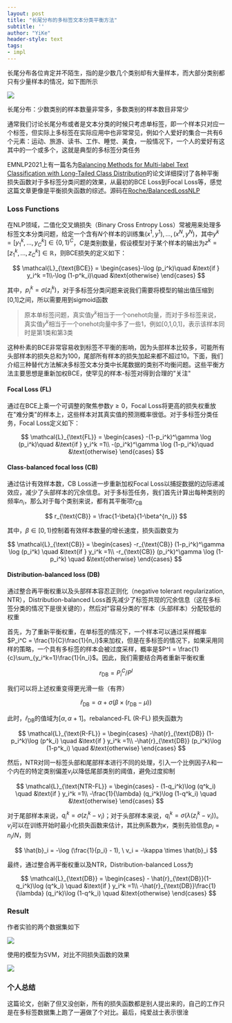 ```yaml
---
layout: post
title: "长尾分布的多标签文本分类平衡方法"
subtitle: ''
author: "YiKe"
header-style: text
tags:
- impl
---
```


长尾分布各位肯定并不陌生，指的是少数几个类别却有大量样本，而大部分类别都只有少量样本的情况，如下图所示

![](https://z3.ax1x.com/2021/11/19/I7Wa34.png)

长尾分布：少数类别的样本数量非常多，多数类别的样本数目非常少

通常我们讨论长尾分布或者是文本分类的时候只考虑单标签，即一个样本只对应一个标签，但实际上多标签在实际应用中也非常常见，例如个人爱好的集合一共有6个元素：运动、旅游、读书、工作、睡觉、美食，一般情况下，一个人的爱好有这其中的一个或多个，这就是典型的多标签分类任务

EMNLP2021上有一篇名为[Balancing Methods for Multi-label Text Classification with Long-Tailed Class Distribution](https://arxiv.org/abs/2109.04712)的论文详细探讨了各种平衡损失函数对于多标签分类问题的效果，从最初的BCE Loss到Focal Loss等，感觉这篇文章更像是平衡损失函数的综述。源码在[Roche/BalancedLossNLP](https://github.com/Roche/BalancedLossNLP)

### Loss Functions

在NLP领域，二值化交叉熵损失（Binary Cross Entropy Loss）常被用来处理多标签文本分类问题，给定一个含有$N$个样本的训练集${(x^1,y^1),...,(x^N,y^N)}$，其中$y^k = [y_1^k,...,y_C^k]\in \{0,1\}^C$，$C$是类别数量，假设模型对于某个样本的输出为$z^k = [z_1^k,...,z_C^k]\in \mathbb{R}$，则BCE损失的定义如下：

$$ \mathcal{L}_{\text{BCE}} = \begin{cases}-\log (p_i^k)\quad &\text{if } y_i^k =1\\-\log (1-p^k_i)\quad &\text{otherwise} \end{cases} $$

其中，$p_i^k = \sigma(z_i^k)$，对于多标签分类问题来说我们需要将模型的输出值压缩到[0,1]之间，所以需要用到sigmoid函数

> 原本单标签问题，真实值$y^k$相当于一个onehot向量，而对于多标签来说，真实值$y^k$相当于一个onehot向量中多了一些1，例如[0,1,0,1]，表示该样本同时是第1类和第3类

这种朴素的BCE非常容易收到标签不平衡的影响，因为头部样本比较多，可能所有头部样本的损失总和为100，尾部所有样本的损失加起来都不超过10。下面，我们介绍三种替代方法解决多标签文本分类中长尾数据的类别不均衡问题。这些平衡方法主要思想是重新加权BCE，使罕见的样本-标签对得到合理的"关注"

#### Focal Loss (FL)

通过在BCE上乘一个可调整的聚焦参数$\gamma \ge 0$，Focal Loss将更高的损失权重放在"难分类"的样本上，这些样本对其真实值的预测概率很低。对于多标签分类任务，Focal Loss定义如下：

$$ \mathcal{L}_{\text{FL}} = \begin{cases} -(1-p_i^k)^\gamma \log (p_i^k)\quad &\text{if } y_i^k =1\\ -(p_i^k)^\gamma \log (1-p_i^k)\quad &\text{otherwise} \end{cases} $$

#### Class-balanced focal loss (CB)

通过估计有效样本数，CB Loss进一步重新加权Focal Loss以捕捉数据的边际递减效应，减少了头部样本的冗余信息。对于多标签任务，我们首先计算出每种类别的频率$n_i$，那么对于每个类别来说，都有其平衡项$r_{\text{CB}}$

$$ r_{\text{CB}} = \frac{1-\beta}{1-\beta^{n_i}} $$

其中，$\beta \in [0,1)$控制着有效样本数量的增长速度，损失函数变为

$$ \mathcal{L}_{\text{CB}} = \begin{cases} -r_{\text{CB}} (1-p_i^k)^\gamma \log (p_i^k) \quad &\text{if } y_i^k =1\\ -r_{\text{CB}} (p_i^k)^\gamma \log (1-p_i^k) \quad &\text{otherwise} \end{cases} $$

#### Distribution-balanced loss (DB)

通过整合再平衡权重以及头部样本容忍正则化（negative tolerant regularization, NTR），Distribution-balanced Loss首先减少了标签共现的冗余信息（这在多标签分类的情况下是很关键的），然后对"容易分类的"样本（头部样本）分配较低的权重

首先，为了重新平衡权重，在单标签的情况下，一个样本可以通过采样概率$P_i^C = \frac{1}{C}\frac{1}{n_i}$来加权，但是在多标签的情况下，如果采用同样的策略，一个具有多标签的样本会被过度采样，概率是$P^I = \frac{1}{c}\sum_{y_i^k=1}\frac{1}{n_i}$。因此，我们需要结合两者重新平衡权重

$$ r_{\text{DB}} = P_i^C / P^I $$

我们可以将上述权重变得更光滑一些（有界）

$$ \hat{r}_{\text{DB}} = \alpha + \sigma(\beta \times (r_{\text{DB}} - \mu)) $$

此时，$\hat{r}_{\text{DB}}$的值域为$[\alpha ,\alpha + 1]$。rebalanced-FL (R-FL) 损失函数为

$$ \mathcal{L}_{\text{R-FL}} = \begin{cases} -\hat{r}_{\text{DB}} (1-p_i^k)\log (p^k_i) \quad &\text{if } y_i^k =1\\ -\hat{r}_{\text{DB}} (p_i^k)\log (1-p^k_i) \quad &\text{otherwise} \end{cases} $$

然后，NTR对同一标签头部和尾部样本进行不同的处理，引入一个比例因子$\lambda$和一个内在的特定类别偏差$v_i$以降低尾部类别的阈值，避免过度抑制

$$ \mathcal{L}_{\text{NTR-FL}} = \begin{cases} - (1-q_i^k)\log (q^k_i) \quad &\text{if } y_i^k =1\\ -\frac{1}{\lambda} (q_i^k)\log (1-q^k_i) \quad &\text{otherwise} \end{cases} $$

对于尾部样本来说，$q^k_i = \sigma(z_i^k - v_i)$；对于头部样本来说，$q_i^k = \sigma(\lambda(z_i^k - v_i))$。$v_i$可以在训练开始时最小化损失函数来估计，其比例系数为$\kappa$，类别先验信息$p_i = n_i/N$，则

$$ \hat{b}_i = -\log (\frac{1}{p_i} - 1), \ v_i = -\kappa \times \hat{b}_i $$

最终，通过整合再平衡权重以及NTR，Distribution-balanced Loss为

$$ \mathcal{L}_{\text{DB}} = \begin{cases} - \hat{r}_{\text{DB}}(1-q_i^k)\log (q^k_i) \quad &\text{if } y_i^k =1\\ -\hat{r}_{\text{DB}}\frac{1}{\lambda} (q_i^k)\log (1-q^k_i) \quad &\text{otherwise} \end{cases} $$

### Result

作者实验的两个数据集如下

![](https://z3.ax1x.com/2021/11/19/IHSL7V.png#shadow)

使用的模型为SVM，对比不同损失函数的效果

![](https://z3.ax1x.com/2021/11/19/IHShtS.png#shadow)

### 个人总结

这篇论文，创新了但又没创新，所有的损失函数都是别人提出来的，自己的工作只是在多标签数据集上跑了一遍做了个对比。最后，纯爱战士表示很淦
